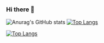 ### Hi there 👋
![Anurag's GitHub stats](https://github-readme-stats.vercel.app/api?username=guisoares1&show_icons=true&theme=dark)
[![Top Langs](https://github-readme-stats.vercel.app/api/top-langs/?username=guisoares1&layout=compact)](https://github.com/anuraghazra/github-readme-stats)


[![Top Langs](https://github-readme-stats.vercel.app/api/top-langs/?username=guisoares1&layout=compact)](https://github.com/guisoares1/github-readme-stats)
<!--
**guisoares1/guisoares1** is a ✨ _special_ ✨ repository because its `README.md` (this file) appears on your GitHub profile.

Here are some ideas to get you started:

- 🔭 I’m currently working on ...
- 🌱 I’m currently learning ...
- 👯 I’m looking to collaborate on ...
- 🤔 I’m looking for help with ...
- 💬 Ask me about ...
- 📫 How to reach me: ...
- 😄 Pronouns: ...
- ⚡ Fun fact: ...
-->
